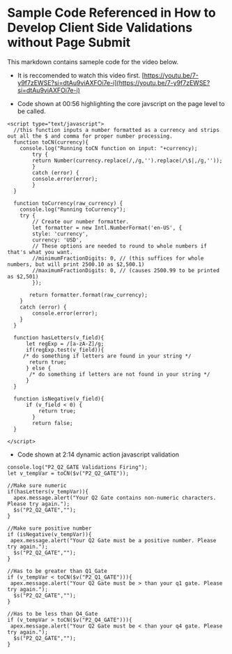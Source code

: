 # Sample Code Referenced in How to Develop Client Side Validations without Page Submit
This markdown contains sameple code for the video below. 

- It is reccomended to watch this video first. [https://youtu.be/7-y9f7zEWSE?si=dtAu9viAXFOi7e-i](https://youtu.be/7-y9f7zEWSE?si=dtAu9viAXFOi7e-i)

- Code shown at 00:56 highlighting the core javscript on the page level to be called. 
```
<script type="text/javascript">
  //this function inputs a number formatted as a currency and strips out all the $ and comma for proper number processing.
  function toCN(currency){
    console.log("Running toCN function on input: "+currency);
        try {
        return Number(currency.replace(/,/g,'').replace(/\$|,/g,''));
        }
        catch (error) {
        console.error(error);
        }
  }

  function toCurrency(raw_currency) {
    console.log("Running toCurrency");
    try {
        // Create our number formatter.
        let formatter = new Intl.NumberFormat('en-US', {
        style: 'currency',
        currency: 'USD',
        // These options are needed to round to whole numbers if that's what you want.
        //minimumFractionDigits: 0, // (this suffices for whole numbers, but will print 2500.10 as $2,500.1)
        //maximumFractionDigits: 0, // (causes 2500.99 to be printed as $2,501)
        });

       return formatter.format(raw_currency); 
    }
    catch (error) {
        console.error(error);
    }
  }

  function hasLetters(v_field){
      let regExp = /[a-zA-Z]/g;
      if(regExp.test(v_field)){
     /* do something if letters are found in your string */
       return true;
      } else {
       /* do something if letters are not found in your string */
      }
  }

  function isNegative(v_field){
      if (v_field < 0) {
          return true;
        }
        return false;
  }

</script>
```

- Code shown at 2:14 dynamic action javascript validation
```
console.log("P2_Q2_GATE Validations Firing");
let v_tempVar = toCN($v("P2_Q2_GATE"));

//Make sure numeric           
if(hasLetters(v_tempVar)){
  apex.message.alert("Your Q2 Gate contains non-numeric characters. Please try again.");
  $s("P2_Q2_GATE","");
} 

//Make sure positive number
if (isNegative(v_tempVar)){
 apex.message.alert("Your Q2 Gate must be a positive number. Please try again.");
  $s("P2_Q2_GATE","");   
}

//Has to be greater than Q1_Gate
if (v_tempVar < toCN($v("P2_Q1_GATE"))){
 apex.message.alert("Your Q2 Gate must be > than your q1 gate. Please try again.");
  $s("P2_Q2_GATE","");   
}

//Has to be less than Q4_Gate
if (v_tempVar > toCN($v("P2_Q4_GATE"))){
 apex.message.alert("Your Q2 Gate must be < than your q4 gate. Please try again.");
  $s("P2_Q2_GATE","");   
}

```